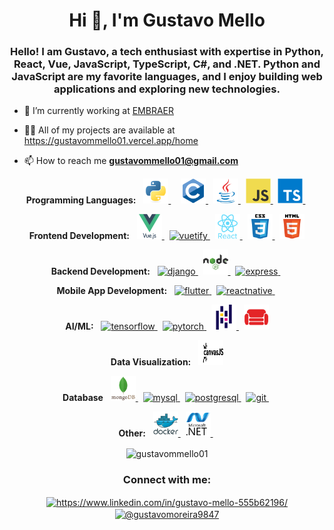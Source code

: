 <h1 align="center">Hi 👋, I'm Gustavo Mello</h1>
<h3 align="center">Hello! I am Gustavo, a tech enthusiast with expertise in Python, React, Vue, JavaScript, TypeScript, C#, and .NET. Python and JavaScript are my favorite languages, and I enjoy building web applications and exploring new technologies.</h3>


- 🔭 I’m currently working at [EMBRAER](https://embraer.com/global/en)

- 👨‍💻 All of my projects are available at https://gustavommello01.vercel.app/home

- 📫 How to reach me **gustavommello01@gmail.com**

<p align="center">
  <strong>Programming Languages:</strong> &nbsp;
    <a href="https://www.python.org/" target="_blank" rel="noreferrer"> <img src="https://raw.githubusercontent.com/devicons/devicon/master/icons/python/python-original.svg" alt="python" width="40" height="40"/> </a> &nbsp;
  </a> &nbsp;
   <a href="https://www.cprogramming.com/" target="_blank" rel="noreferrer"> <img src="https://raw.githubusercontent.com/devicons/devicon/master/icons/c/c-original.svg" alt="c" width="40" height="40"/>
    </a> &nbsp;
    <a href="https://www.java.com" target="_blank" rel="noreferrer"> <img src="https://raw.githubusercontent.com/devicons/devicon/master/icons/java/java-original.svg" alt="java" width="40" height="40"/>
    </a> &nbsp;
    <a href="https://www.javascript.com/" target="_blank" rel="noreferrer"> <img src="https://raw.githubusercontent.com/devicons/devicon/master/icons/javascript/javascript-original.svg" alt="javascript" width="40" height="40"/>
    </a> &nbsp;
    <a href="https://www.typescriptlang.org/" target="_blank" rel="noreferrer"> <img src="https://raw.githubusercontent.com/devicons/devicon/master/icons/typescript/typescript-original.svg" alt="typescript" width="40" height="40"/> </a> &nbsp;
</p>
<p align="center">
  <strong>Frontend Development:</strong> &nbsp;
  </a> <a href="https://vuejs.org/" target="_blank" rel="noreferrer"> <img src="https://raw.githubusercontent.com/devicons/devicon/master/icons/vuejs/vuejs-original-wordmark.svg" alt="vuejs" width="40" height="40"/> </a> 
  &nbsp;
  <a href="https://vuetifyjs.com/en/" target="_blank" rel="noreferrer"> <img src="https://bestofjs.org/logos/vuetify.svg" alt="vuetify" width="40" height="40"/> </a> 
    &nbsp;
    <a href="https://reactjs.org/" target="_blank" rel="noreferrer"> <img src="https://raw.githubusercontent.com/devicons/devicon/master/icons/react/react-original-wordmark.svg" alt="react" width="40" height="40"/> </a>
    &nbsp;
    <a href="https://www.w3schools.com/css/" target="_blank" rel="noreferrer"> <img src="https://raw.githubusercontent.com/devicons/devicon/master/icons/css3/css3-original-wordmark.svg" alt="css3" width="40" height="40"/> </a>
    &nbsp;
    <a href="https://www.w3.org/html/" target="_blank" rel="noreferrer"> <img src="https://raw.githubusercontent.com/devicons/devicon/master/icons/html5/html5-original-wordmark.svg" alt="html5" width="40" height="40"/> </a>    
</p>
<p align="center">
  <strong>Backend Development:</strong> &nbsp;
    </a> <a href="https://www.djangoproject.com/" target="_blank" rel="noreferrer"> <img src="https://www.vectorlogo.zone/logos/djangoproject/djangoproject-icon.svg" alt="django" width="40" height="40"/> </a>
    &nbsp;
    <a href="https://nodejs.org" target="_blank" rel="noreferrer"> <img src="https://raw.githubusercontent.com/devicons/devicon/master/icons/nodejs/nodejs-original-wordmark.svg" alt="nodejs" width="40" height="40"/> </a>
    &nbsp;
    <a href="https://expressjs.com" target="_blank" rel="noreferrer"> <img src="https://bestofjs.org/logos/express.svg" alt="express" width="40" height="40"/> </a>
    &nbsp;
</p>
<p align="center">
  <strong>Mobile App Development:</strong> &nbsp;
    </a> <a href="https://flutter.dev" target="_blank" rel="noreferrer"> <img src="https://bestofjs.org/logos/flutter.svg" alt="flutter" width="40" height="40"/> </a>
    &nbsp;
    <a href="https://reactnative.dev/" target="_blank" rel="noreferrer"> <img src="https://bestofjs.org/logos/react-native.svg" alt="reactnative" width="40" height="40"/> </a>
    &nbsp;
</p>
<p align="center">
  <strong>AI/ML:</strong> &nbsp;
  </a> <a href="https://www.tensorflow.org/" target="_blank" rel="noreferrer"> <img src="https://bestofjs.org/logos/tensorflow.svg" alt="tensorflow" width="40" height="40"/> </a>
    &nbsp;
    <a href="https://pytorch.org/" target="_blank" rel="noreferrer"> <img src="https://www.vectorlogo.zone/logos/pytorch/pytorch-icon.svg" alt="pytorch" width="40" height="40"/> </a>
    &nbsp;
    <a href="https://pandas.pydata.org/" target="_blank" rel="noreferrer"> <img src="https://raw.githubusercontent.com/devicons/devicon/2ae2a900d2f041da66e950e4d48052658d850630/icons/pandas/pandas-original.svg" alt="pandas" width="40" height="40"/> </a>
    &nbsp;
     <a href="https://couchdb.apache.org/" target="_blank" rel="noreferrer"> <img src="https://raw.githubusercontent.com/devicons/devicon/0d6c64dbbf311879f7d563bfc3ccf559f9ed111c/icons/couchdb/couchdb-original.svg" alt="couchdb" width="40" height="40"/> </a>
</p>

<p align="center">
  <strong>Data Visualization:</strong> &nbsp;
  <a href="https://canvasjs.com" target="_blank" rel="noreferrer"> <img src="https://raw.githubusercontent.com/Hardik0307/Hardik0307/master/assets/canvasjs-charts.svg" alt="canvasjs" width="40" height="40"/> </a> 

</p>

<p align="center">
  <strong>Database</strong> &nbsp;
  <a href="https://www.mongodb.com/" target="_blank" rel="noreferrer"> <img src="https://raw.githubusercontent.com/devicons/devicon/master/icons/mongodb/mongodb-original-wordmark.svg" alt="mongodb" width="40" height="40"/> </a>
    &nbsp;
    <a href="https://www.mysql.com/" target="_blank" rel="noreferrer"> <img src="https://bestofjs.org/logos/mysql.svg" alt="mysql" width="40" height="40"/> </a>
    &nbsp;
    <a href="https://www.postgresql.org" target="_blank" rel="noreferrer"> <img src="https://bestofjs.org/logos/postgresql.svg" alt="postgresql" width="40" height="40"/> </a>
    &nbsp;
    <a href="https://git-scm.com/" target="_blank" rel="noreferrer"> <img src="https://www.vectorlogo.zone/logos/git-scm/git-scm-icon.svg" alt="git" width="40" height="40"/> </a>
    &nbsp;
</p>

<p align="center">
  <strong>Other:</strong> &nbsp;
  <a href="https://www.docker.com/" target="_blank" rel="noreferrer"> <img src="https://raw.githubusercontent.com/devicons/devicon/master/icons/docker/docker-original-wordmark.svg" alt="docker" width="40" height="40"/> </a> 
  &nbsp;
  <a href="https://dotnet.microsoft.com/" target="_blank" rel="noreferrer"> <img src="https://raw.githubusercontent.com/devicons/devicon/master/icons/dot-net/dot-net-original-wordmark.svg" alt="dotnet" width="40" height="40"/> </a> 
    &nbsp;
</p>


<p>
    <diV>
        <p style="text-align: center;"><img align="center" src="https://github-readme-stats.vercel.app/api/top-langs?username=gustavommello01&show_icons=true&locale=en&layout=compact&theme=dark" alt="gustavommello01" /></p>
    </diV>
</p>

<h3 align="center">Connect with me:</h3>
<p align="center">
<a href="https://linkedin.com/in/https://www.linkedin.com/in/gustavo-mello-555b62196/" target="blank"><img align="center" src="https://raw.githubusercontent.com/rahuldkjain/github-profile-readme-generator/master/src/images/icons/Social/linked-in-alt.svg" alt="https://www.linkedin.com/in/gustavo-mello-555b62196/" height="30" width="40" /></a>
<a href="https://www.youtube.com/c/@gustavomoreira9847" target="blank"><img align="center" src="https://raw.githubusercontent.com/rahuldkjain/github-profile-readme-generator/master/src/images/icons/Social/youtube.svg" alt="@gustavomoreira9847" height="30" width="40" /></a>
</p>

